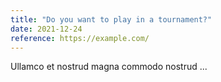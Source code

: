 ```yaml
---
title: "Do you want to play in a tournament?"
date: 2021-12-24
reference: https://example.com/
---
```


Ullamco et nostrud magna commodo nostrud ...